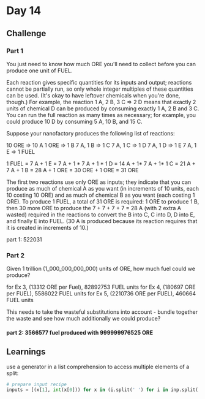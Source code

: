 # Day 14

## Challenge

### Part 1

You just need to know how much ORE you'll need to collect before you can produce one unit of FUEL.

Each reaction gives specific quantities for its inputs and output; reactions cannot be partially run, so only whole integer multiples of these quantities can be used. (It's okay to have leftover chemicals when you're done, though.) For example, the reaction 1 A, 2 B, 3 C => 2 D means that exactly 2 units of chemical D can be produced by consuming exactly 1 A, 2 B and 3 C. You can run the full reaction as many times as necessary; for example, you could produce 10 D by consuming 5 A, 10 B, and 15 C.

Suppose your nanofactory produces the following list of reactions:

10 ORE => 10 A
1 ORE => 1 B
7 A, 1 B => 1 C
7 A, 1 C => 1 D
7 A, 1 D => 1 E
7 A, 1 E => 1 FUEL

1 FUEL = 7 A + 1 E = 7 A + 1 * 7 A + 1 * 1 D = 14 A + 1* 7 A + 1* 1 C = 21 A + 7 A + 1 B = 28 A + 1 ORE = 30 ORE + 1 ORE = 31 ORE

The first two reactions use only ORE as inputs; they indicate that you can produce as much of chemical A as you want (in increments of 10 units, each 10 costing 10 ORE) and as much of chemical B as you want (each costing 1 ORE). To produce 1 FUEL, a total of 31 ORE is required: 1 ORE to produce 1 B, then 30 more ORE to produce the 7 + 7 + 7 + 7 = 28 A (with 2 extra A wasted) required in the reactions to convert the B into C, C into D, D into E, and finally E into FUEL. (30 A is produced because its reaction requires that it is created in increments of 10.)

part 1: 522031

### Part 2

Given 1 trillion (1_000_000_000_000) units of ORE, how much fuel could we produce?

for Ex 3, (13312 ORE per Fuel), 82892753 FUEL units
for Ex 4, (180697 ORE per FUEL), 5586022 FUEL units
for Ex 5, (2210736 ORE per FUEL), 460664 FUEL units

This needs to take the wasteful substitutions into account - bundle together the waste and see how much additionally we could produce?

#### part 2: 3566577 fuel produced with 999999976525 ORE

## Learnings

use a generator in a list comprehension to access multiple elements of a split:

```python
# prepare input recipe
inputs = [(x[1], int(x[0])) for x in (i.split(' ') for i in inp.split(', '))]
```

